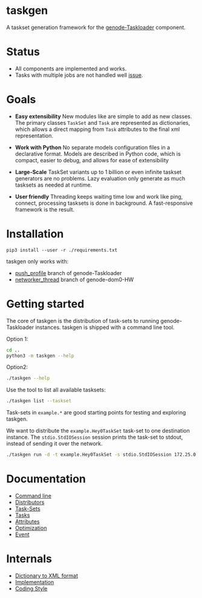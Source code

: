 # taskgen

A taskset generation framework for the
[genode-Taskloader](https://github.com/argos-research/genode-Taskloader)
component.


# Status

* All components are implemented and works. 
* Tasks with multiple jobs are not handled well [issue](https://github.com/argos-research/genode-Taskloader/issues/5).

# Goals
- **Easy extensibility** New modules like are simple to add as new classes. The
  primary classes `TaskSet` and `Task` are represented as dictionaries, which
  allows a direct mapping from `Task` attributes to the final xml
  representation.
  
- **Work with Python** No separate models configuration files in a declarative
  format. Models are described in Python code, which is compact, easier to
  debug, and allows for ease of extensibility
  
- **Large-Scale** TaskSet variants up to 1 billion or even infinite taskset
  generators are no problems. Lazy evaluation only generate as much tasksets as
  needed at runtime.
  
- **User friendly** Threading keeps waiting time low and work like ping,
  connect, processing tasksets is done in background. A fast-responsive
  framework is the result.


# Installation

```
pip3 install --user -r ./requirements.txt
```

taskgen only works with:

* [push_profile](https://github.com/argos-research/genode-Taskloader/tree/push_profile) branch of genode-Taskloader
* [networker_thread](https://github.com/argos-research/genode-dom0-HW/tree/networker_thread) branch of genode-dom0-HW

# Getting started
The core of taskgen is the distribution of task-sets to running
genode-Taskloader instances. taskgen is shipped with a command line tool.

Option 1:

```bash
cd ..
python3 -m taskgen --help
```

Option2:

```bash
./taskgen --help
```

Use the tool to list all available tasksets:

```bash
./taskgen list --taskset
```

Task-sets in `example.*` are good starting points for testing and exploring
taskgen.

We want to distribute the `example.Hey0TaskSet` task-set to one destination
instance. The `stdio.StdIOSession` session prints the task-set to stdout,
instead of sending it over the network. 

```bash
./taskgen run -d -t example.Hey0TaskSet -s stdio.StdIOSession 172.25.0.1
```

# Documentation

* [Command line](docs/commandline.md)
* [Distributors](docs/distributor.md)
* [Task-Sets](docs/taskset.md)
* [Tasks](docs/tasks.md)
* [Attributes](docs/attributes.md)
* [Optimization](docs/optimization.md)
* [Event](docs/event.md)

# Internals

* [Dictionary to XML format](docs/dict2xml.md)
* [Implementation](docs/implementation.md)
* [Coding Style](docs/coding.md)


